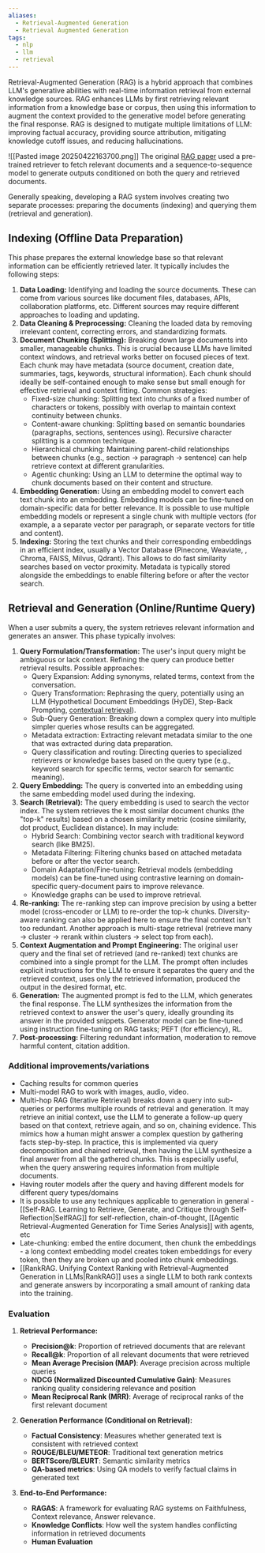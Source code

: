 ```yaml
---
aliases:
  - Retrieval-Augmented Generation
  - Retrieval Augmented Generation
tags:
  - nlp
  - llm
  - retrieval
---
```

Retrieval-Augmented Generation (RAG) is a hybrid approach that combines LLM's generative abilities with real-time information retrieval from external knowledge sources​. RAG enhances LLMs by first retrieving relevant information from a knowledge base or corpus, then using this information to augment the context provided to the generative model before generating the final response.
RAG is designed to mutigate multiple limitations of LLM: improving factual accuracy, providing source attribution, mitigating knowledge cutoff issues, and reducing hallucinations.

![[Pasted image 20250422163700.png]]
The original [RAG paper](https://arxiv.org/abs/2005.11401) used a pre-trained retriever to fetch relevant documents and a sequence-to-sequence model to generate outputs conditioned on both the query and retrieved documents.

Generally speaking, developing a RAG system involves creating two separate processes: preparing the documents (indexing) and querying them (retrieval and generation).

## Indexing (Offline Data Preparation)

This phase prepares the external knowledge base so that relevant information can be efficiently retrieved later. It typically includes the following steps:

1. **Data Loading:** Identifying and loading the source documents. These can come from various sources like document files, databases, APIs, collaboration platforms, etc. Different sources may require different approaches to loading and updating.
2. **Data Cleaning & Preprocessing:** Cleaning the loaded data by removing irrelevant content, correcting errors, and standardizing formats.
3. **Document Chunking (Splitting):** Breaking down large documents into smaller, manageable chunks. This is crucial because LLMs have limited context windows, and retrieval works better on focused pieces of text. Each chunk may have metadata (source document, creation date, summaries, tags, keywords, structural information). Each chunk should ideally be self-contained enough to make sense but small enough for effective retrieval and context fitting. Common strategies:
    - Fixed-size chunking: Splitting text into chunks of a fixed number of characters or tokens, possibly with overlap to maintain context continuity between chunks.
    - Content-aware chunking: Splitting based on semantic boundaries (paragraphs, sections, sentences using). Recursive character splitting is a common technique.
    - Hierarchical chunking: Maintaining parent-child relationships between chunks (e.g., section -> paragraph -> sentence) can help retrieve context at different granularities.
    - Agentic chunking: Using an LLM to determine the optimal way to chunk documents based on their content and structure.
4. **Embedding Generation:** Using an embedding model to convert each text chunk into an embedding. Embedding models can be fine-tuned on domain-specific data for better relevance. It is possible to use multiple embedding models or represent a single chunk with multiple vectors (for example, a a separate vector per paragraph, or separate vectors for title and content).  
5. **Indexing:** Storing the text chunks and their corresponding embeddings in an efficient index, usually a Vector Database (Pinecone, Weaviate, , Chroma, FAISS, Milvus, Qdrant). This allows to do fast similarity searches based on vector proximity. Metadata is typically stored alongside the embeddings to enable filtering before or after the vector search.

## Retrieval and Generation (Online/Runtime Query)

When a user submits a query, the system retrieves relevant information and generates an answer. This phase typically involves:

1. **Query Formulation/Transformation:** The user's input query might be ambiguous or lack context. Refining the query can produce better retrieval results. Possible approaches:
    - Query Expansion: Adding synonyms, related terms, context from the conversation.
    - Query Transformation: Rephrasing the query, potentially using an LLM (Hypothetical Document Embeddings (HyDE), Step-Back Prompting, [contextual retrieval](https://www.anthropic.com/news/contextual-retrieval)).
    - Sub-Query Generation: Breaking down a complex query into multiple simpler queries whose results can be aggregated.
    - Metadata extraction: Extracting relevant metadata similar to the one that was extracted during data preparation.
    - Query classification and routing: Directing queries to specialized retrievers or knowledge bases based on the query type (e.g., keyword search for specific terms, vector search for semantic meaning).
2. **Query Embedding:** The query is converted into an embedding using the same embedding model used during the indexing.
3. **Search (Retrieval):** The query embedding is used to search the vector index. The system retrieves the k most similar document chunks (the "top-k" results) based on a chosen similarity metric (cosine similarity, dot product, Euclidean distance). In may include:
	- Hybrid Search: Combining vector search with traditional keyword search (like BM25).
	- Metadata Filtering: Filtering chunks based on attached metadata before or after the vector search.
	- Domain Adaptation/Fine-tuning: Retrieval models (embedding models) can be fine-tuned using contrastive learning on domain-specific query-document pairs to improve relevance.
	- Knowledge graphs can be used to improve retrieval.
4. **Re-ranking:** The re-ranking step can improve precision by using a better model (cross-encoder or LLM) to re-order the top-k chunks. Diversity-aware ranking can also be applied here to ensure the final context isn't too redundant. Another approach is multi-stage retrieval (retrieve many -> cluster -> rerank within clusters -> select top from each).  
5. **Context Augmentation and Prompt Engineering:** The original user query and the final set of retrieved (and re-ranked) text chunks are combined into a single prompt for the LLM. The prompt often includes explicit instructions for the LLM to ensure it separates the query and the retrieved context, uses only the retrieved information, produced the output in the desired format, etc.
6. **Generation:** The augmented prompt is fed to the LLM, which generates the final response. The LLM synthesizes the information from the retrieved context to answer the user's query, ideally grounding its answer in the provided snippets. Generator model can be fine-tuned using instruction fine-tuning on RAG tasks; PEFT (for efficiency), RL.
7. **Post-processing:** Filtering redundant information, moderation to remove harmful content, citation addition.

### Additional improvements/variations
- Caching results for common queries
- Multi-model RAG to work with images, audio, video.
- Multi-hop RAG (Iterative Retrieval) breaks down a query into sub-queries or performs multiple rounds of retrieval and generation​. It may retrieve an initial context, use the LLM to generate a follow-up query based on that context, retrieve again, and so on, chaining evidence. This mimics how a human might answer a complex question by gathering facts step-by-step. In practice, this is implemented via query decomposition and chained retrieval, then having the LLM synthesize a final answer from all the gathered chunks. This is especially useful, when the query answering requires information from multiple documents.
- Having router models after the query and having different models for different query types/domains
- It is possible to use any techniques applicable to generation in general - [[Self-RAG. Learning to Retrieve, Generate, and Critique through Self-Reflection|SelfRAG]] for self-reflection, chain-of-thought, [[Agentic Retrieval-Augmented Generation for Time Series Analysis]] with agents, etc
- Late-chunking: embed the entire document, then chunk the embeddings - a long context embedding model creates token embeddings for every token, then they are broken up and pooled into chunk embeddings.
- [[RankRAG. Unifying Context Ranking with Retrieval-Augmented Generation in LLMs|RankRAG]] uses a single LLM to both rank contexts and generate answers by incorporating a small amount of ranking data into the training.

### Evaluation

1.  **Retrieval Performance:**
    * **Precision@k**: Proportion of retrieved documents that are relevant
	- **Recall@k**: Proportion of all relevant documents that were retrieved
	- **Mean Average Precision (MAP)**: Average precision across multiple queries
	- **NDCG (Normalized Discounted Cumulative Gain)**: Measures ranking quality considering relevance and position
	- **Mean Reciprocal Rank (MRR)**: Average of reciprocal ranks of the first relevant document

2.  **Generation Performance (Conditional on Retrieval):**
	- **Factual Consistency**: Measures whether generated text is consistent with retrieved context
	- **ROUGE/BLEU/METEOR**: Traditional text generation metrics
	- **BERTScore/BLEURT**: Semantic similarity metrics
	- **QA-based metrics**: Using QA models to verify factual claims in generated text


3.  **End-to-End Performance:**
	- **RAGAS**: A framework for evaluating RAG systems on Faithfulness, Context relevance, Answer relevance.
	- **Knowledge Conflicts**: How well the system handles conflicting information in retrieved documents
	- **Human Evaluation**
